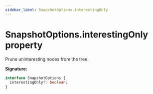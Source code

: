 ```yaml
---
sidebar_label: SnapshotOptions.interestingOnly
---
```


# SnapshotOptions.interestingOnly property

Prune uninteresting nodes from the tree.

**Signature:**

```typescript
interface SnapshotOptions {
  interestingOnly?: boolean;
}
```
